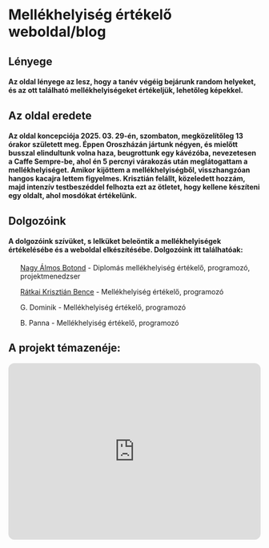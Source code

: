 # Mellékhelyiség értékelő weboldal/blog

## Lényege

#### Az oldal lényege az lesz, hogy a tanév végéig bejárunk random helyeket, és az ott található mellékhelyiségeket értékeljük, lehetőleg képekkel.

## Az oldal eredete

#### Az oldal koncepciója 2025. 03. 29-én, szombaton, megközelítőleg 13 órakor született meg. Éppen Oroszházán jártunk négyen, és mielőtt busszal elindultunk volna haza, beugrottunk egy kávézóba, nevezetesen a Caffe Sempre-be, ahol én 5 percnyi várakozás után meglátogattam a mellékhelyiséget. Amikor kijöttem a mellékhelyiségből, visszhangzóan hangos kacajra lettem figyelmes. Krisztián felállt, közeledett hozzám, majd intenzív testbeszéddel felhozta ezt az ötletet, hogy kellene készíteni egy oldalt, ahol mosdókat értékelünk.

## Dolgozóink
#### A dolgozóink szívüket, s lelküket beleöntik a mellékhelyiségek értékelésébe és a weboldal elkészítésébe. Dolgozóink itt találhatóak:
<ul><a href="https://github.com/fluffyastro">Nagy Álmos Botond</a> - Diplomás mellékhelyiség értékelő, programozó, projektmenedzser</ul>
<ul><a href="https://github.com/artife10">Rátkai Krisztián Bence</a> - Mellékhelyiség értékelő, programozó</ul>
<ul>G. Dominik - Mellékhelyiség értékelő, programozó</ul>
<ul>B. Panna - Mellékhelyiség értékelő, programozó</ul>

## A projekt témazenéje:
<iframe style="border-radius:12px" src="https://open.spotify.com/embed/track/3gVhsZtseYtY1fMuyYq06F?utm_source=generator" width="100%" height="352" frameBorder="0" allowfullscreen="" allow="autoplay; clipboard-write; encrypted-media; fullscreen; picture-in-picture" loading="lazy"></iframe>
